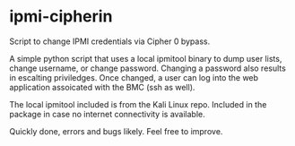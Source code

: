 ipmi-cipherin
=============

Script to change IPMI credentials via Cipher 0 bypass.

A simple python script that uses a local ipmitool binary to dump user lists, change username, or change password.  Changing a password also results in escalting priviledges.  Once changed, a user can log into the web application assoicated with the BMC (ssh as well).

The local ipmitool included is from the Kali Linux repo.  Included in the package in case no internet connectivity is available.  

Quickly done, errors and bugs likely.  Feel free to improve.
